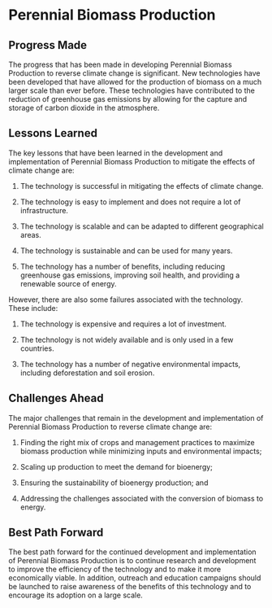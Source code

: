 # Perennial Biomass Production

## Progress Made

The progress that has been made in developing Perennial Biomass Production to reverse climate change is significant. New technologies have been developed that have allowed for the production of biomass on a much larger scale than ever before. These technologies have contributed to the reduction of greenhouse gas emissions by allowing for the capture and storage of carbon dioxide in the atmosphere.

## Lessons Learned

The key lessons that have been learned in the development and implementation of Perennial Biomass Production to mitigate the effects of climate change are:

1. The technology is successful in mitigating the effects of climate change.

2. The technology is easy to implement and does not require a lot of infrastructure.

3. The technology is scalable and can be adapted to different geographical areas.

4. The technology is sustainable and can be used for many years.

5. The technology has a number of benefits, including reducing greenhouse gas emissions, improving soil health, and providing a renewable source of energy.

However, there are also some failures associated with the technology. These include:

1. The technology is expensive and requires a lot of investment.

2. The technology is not widely available and is only used in a few countries.

3. The technology has a number of negative environmental impacts, including deforestation and soil erosion.

## Challenges Ahead

The major challenges that remain in the development and implementation of Perennial Biomass Production to reverse climate change are:

1) Finding the right mix of crops and management practices to maximize biomass production while minimizing inputs and environmental impacts;

2) Scaling up production to meet the demand for bioenergy;

3) Ensuring the sustainability of bioenergy production; and

4) Addressing the challenges associated with the conversion of biomass to energy.

## Best Path Forward

The best path forward for the continued development and implementation of Perennial Biomass Production is to continue research and development to improve the efficiency of the technology and to make it more economically viable. In addition, outreach and education campaigns should be launched to raise awareness of the benefits of this technology and to encourage its adoption on a large scale.
